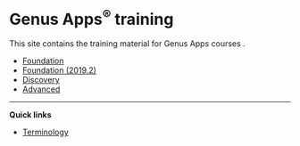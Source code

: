 # **Genus Apps<sup>&reg;</sup> training**
This site contains the training material for Genus Apps courses .


* [Foundation](foundation/index.md)
* [Foundation (2019.2)](foundation_2019_2/index.md)
* [Discovery](discovery/index.md)
* [Advanced](advanced/index.md)

---

**Quick links**
* [Terminology](https://docs.genus.no/terminology.html)

